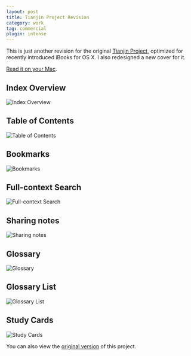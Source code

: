 ```yaml
---
layout: post
title: Tianjin Project Revision
category: work
tag: commercial
plugin: intense
---
```


<p>This is just another revision for the original <a href="{% post_url /work/commercial/2012-06-11-tianjin-project %}">Tianjin Project</a>, optimized for recently introduced iBooks for OS X. I also redesigned a new cover for it.</p>

<p class="download"><a href="{{ site.download }}/Tianjin%20Revision.ibooks">Read it on your Mac</a>.</p>

<h2>Index Overview</h2>
<p><img src="{{ site.file }}/tianjin-revision-01.jpg" alt="Index Overview"></p>

<h2>Table of Contents</h2>
<p><img src="{{ site.file }}/tianjin-revision-02.jpg" alt="Table of Contents"></p>

<h2>Bookmarks</h2>
<p><img src="{{ site.file }}/tianjin-revision-03.jpg" alt="Bookmarks"></p>

<h2>Full-context Search</h2>
<p><img src="{{ site.file }}/tianjin-revision-04.jpg" alt="Full-context Search"></p>

<h2>Sharing notes</h2>
<p><img src="{{ site.file }}/tianjin-revision-05.jpg" alt="Sharing notes"></p>

<h2>Glossary</h2>
<p><img src="{{ site.file }}/tianjin-revision-06.jpg" alt="Glossary"></p>

<h2>Glossary List</h2>
<p><img src="{{ site.file }}/tianjin-revision-07.jpg" alt="Glossary List"></p>

<h2>Study Cards</h2>
<p><img src="{{ site.file }}/tianjin-revision-08.jpg" alt="Study Cards"></p>

<p class=note>You can also view the <a href="{% post_url /work/commercial/2012-06-11-tianjin-project %}">original version</a> of this project.</p>

